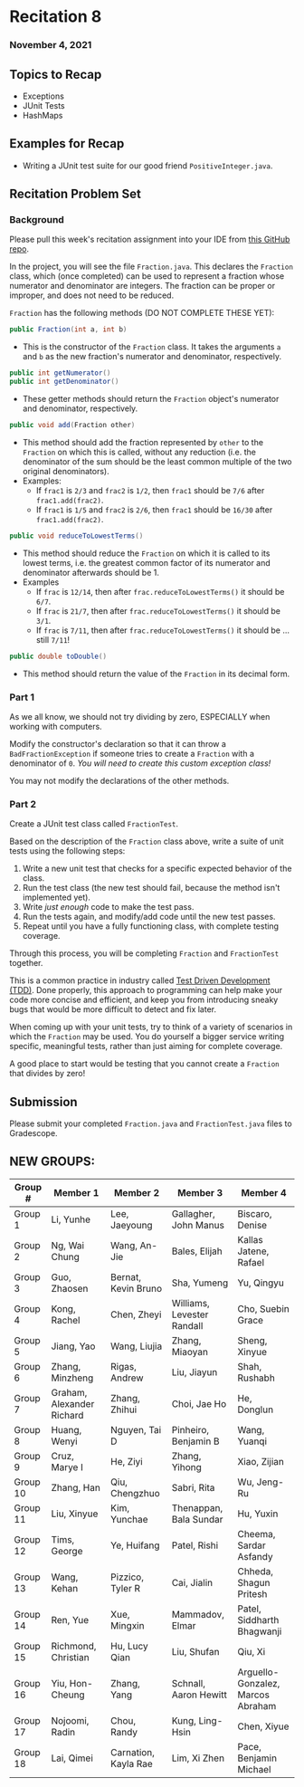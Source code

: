 # Recitation 8
### November 4, 2021
## Topics to Recap
- Exceptions
- JUnit Tests
- HashMaps

## Examples for Recap
- Writing a JUnit test suite for our good friend `PositiveInteger.java`.

## Recitation Problem Set

### Background

Please pull this week's recitation assignment into your IDE from [this GitHub repo](https://github.com/21fa-cit591/recitation8).

In the project, you will see the file `Fraction.java`. This declares the `Fraction` class, which (once completed) can be used to represent a fraction whose numerator and denominator are integers. The fraction can be proper or improper, and does not need to be reduced.

`Fraction` has the following methods (DO NOT COMPLETE THESE YET):

```Java
public Fraction(int a, int b)
```

* This is the constructor of the `Fraction` class. It takes the arguments `a` and `b` as the new fraction's numerator and denominator, respectively.

```Java
public int getNumerator()
public int getDenominator()
```

* These getter methods should return the `Fraction` object's numerator and denominator, respectively.


```Java
public void add(Fraction other)
```

* This method should add the fraction represented by `other` to the `Fraction` on which this is called, without any reduction (i.e. the denominator of the sum should be the least common multiple of the two original denominators).
* Examples:
    * If `frac1` is `2/3` and `frac2` is `1/2`, then `frac1` should be `7/6` after `frac1.add(frac2)`.
    * If `frac1` is `1/5` and `frac2` is `2/6`, then `frac1` should be `16/30` after `frac1.add(frac2)`.

```Java
public void reduceToLowestTerms()
```

* This method should reduce the `Fraction` on which it is called to its lowest terms, i.e. the greatest common factor of its numerator and denominator afterwards should be 1.
* Examples
    * If `frac` is `12/14`, then after `frac.reduceToLowestTerms()` it should be `6/7`.
    * If `frac` is `21/7`, then after `frac.reduceToLowestTerms()` it should be `3/1`.
    * If `frac` is `7/11`, then after `frac.reduceToLowestTerms()` it should be ... still `7/11`!

```Java
public double toDouble()
```

* This method should return the value of the `Fraction` in its decimal form.

### Part 1

As we all know, we should not try dividing by zero, ESPECIALLY when working with computers. 

Modify the constructor's declaration so that it can throw a `BadFractionException` if someone tries to create a `Fraction` with a denominator of `0`. *You will need to create this custom exception class!*

You may not modify the declarations of the other methods.

### Part 2

Create a JUnit test class called `FractionTest`.

Based on the description of the `Fraction` class above, write a suite of unit tests using the following steps:
1. Write a new unit test that checks for a specific expected behavior of the class.
2. Run the test class (the new test should fail, because the method isn't implemented yet).
3. Write *just enough* code to make the test pass.
4. Run the tests again, and modify/add code until the new test passes.
5. Repeat until you have a fully functioning class, with complete testing coverage.

Through this process, you will be completing `Fraction` and `FractionTest` together.

This is a common practice in industry called [Test Driven Development (TDD)](https://www.ibm.com/garage/method/practices/code/practice_test_driven_development/). Done properly, this approach to programming can help make your code more concise and efficient, and keep you from introducing sneaky bugs that would be more difficult to detect and fix later.

When coming up with your unit tests, try to think of a variety of scenarios in which the `Fraction` may be used. You do yourself a bigger service writing specific, meaningful tests, rather than just aiming for complete coverage.

A good place to start would be testing that you cannot create a `Fraction` that divides by zero!

## Submission

Please submit your completed `Fraction.java` and `FractionTest.java` files to Gradescope.


## NEW GROUPS:
Group # | Member 1 | Member 2 | Member 3 | Member 4
--------|----------|----------|----------|---------
Group 1 | Li, Yunhe | Lee, Jaeyoung | Gallagher, John Manus | Biscaro, Denise
Group 2 | Ng, Wai Chung | Wang, An-Jie | Bales, Elijah | Kallas Jatene, Rafael
Group 3 | Guo, Zhaosen | Bernat, Kevin Bruno | Sha, Yumeng | Yu, Qingyu
Group 4 | Kong, Rachel | Chen, Zheyi | Williams, Levester Randall | Cho, Suebin Grace
Group 5 | Jiang, Yao | Wang, Liujia | Zhang, Miaoyan | Sheng, Xinyue
Group 6 | Zhang, Minzheng | Rigas, Andrew | Liu, Jiayun | Shah, Rushabh
Group 7 | Graham, Alexander Richard | Zhang, Zhihui | Choi, Jae Ho | He, Donglun
Group 8 | Huang, Wenyi | Nguyen, Tai D | Pinheiro, Benjamin B | Wang, Yuanqi
Group 9 | Cruz, Marye I | He, Ziyi | Zhang, Yihong | Xiao, Zijian
Group 10 | Zhang, Han | Qiu, Chengzhuo | Sabri, Rita | Wu, Jeng-Ru
Group 11 | Liu, Xinyue | Kim, Yunchae | Thenappan, Bala Sundar | Hu, Yuxin
Group 12 | Tims, George | Ye, Huifang | Patel, Rishi | Cheema, Sardar Asfandy
Group 13 | Wang, Kehan | Pizzico, Tyler R | Cai, Jialin | Chheda, Shagun Pritesh
Group 14 | Ren, Yue | Xue, Mingxin | Mammadov, Elmar | Patel, Siddharth Bhagwanji
Group 15 | Richmond, Christian | Hu, Lucy Qian | Liu, Shufan | Qiu, Xi
Group 16 | Yiu, Hon-Cheung | Zhang, Yang | Schnall, Aaron Hewitt | Arguello-Gonzalez, Marcos Abraham
Group 17 | Nojoomi, Radin | Chou, Randy | Kung, Ling-Hsin | Chen, Xiyue
Group 18 | Lai, Qimei | Carnation, Kayla Rae | Lim, Xi Zhen | Pace, Benjamin Michael
